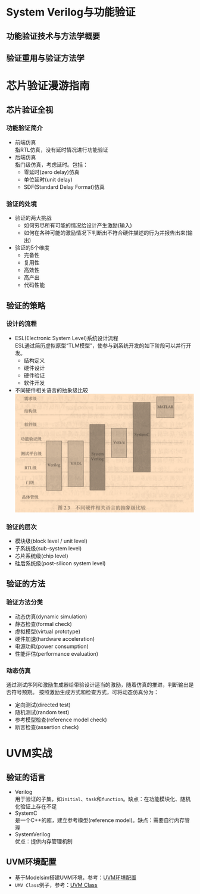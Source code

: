 # System Verilog与功能验证

## 功能验证技术与方法学概要


## 验证重用与验证方法学

# 芯片验证漫游指南

## 芯片验证全视

### 功能验证简介
* 前端仿真<br>
    指RTL仿真，没有延时情况进行功能验证
* 后端仿真<br>
    指门级仿真，考虑延时。包括：
    - 零延时(zero delay)仿真
    - 单位延时(unit delay)
    - SDF(Standard Delay Format)仿真

### 验证的处境
* 验证的两大挑战
    - 如何穷尽所有可能的情况给设计产生激励(输入)
    - 如何在各种可能的激励情况下判断出不符合硬件描述的行为并报告出来(输出)
* 验证的5个维度
    - 完备性
    - 复用性
    - 高效性
    - 高产出
    - 代码性能

## 验证的策略
### 设计的流程
* ESL(Electronic System Level)系统设计流程<br>
    ESL通过简历虚拟原型“TLM模型”，使参与到系统开发的如下阶段可以并行开发。
    - 结构定义
    - 硬件设计
    - 硬件验证
    - 软件开发
* 不同硬件相关语言的抽象级比较
![不同硬件相关语言的抽象级比较](./code/languages.png)

### 验证的层次
* 模块级(block level / unit level)
* 子系统级(sub-system level)
* 芯片系统级(chip level)
* 硅后系统级(post-silicon system level)

## 验证的方法
### 验证方法分类
* 动态仿真(dynamic simulation)
* 静态检查(formal check)
* 虚拟模型(virtual prototype)
* 硬件加速(hardware acceleration)
* 电源功耗(power consumption)
* 性能评估(performance evaluation)

### 动态仿真
通过测试序列和激励生成器给带验设计适当的激励，随着仿真的推进，判断输出是否符号预期。
按照激励生成方式和检查方式，可将动态仿真分为：
* 定向测试(directed test)
* 随机测试(random test)
* 参考模型检查(reference model check)
* 断言检查(assertion check)


# UVM实战

## 验证的语言
* Verilog<br>
用于验证的子集，如`initial`、`task`和`function`。缺点：在功能模块化、随机化验证上存在不足
* SystemC<br>
是一个C++的库，建立参考模型(reference model)。缺点：需要自行内存管理
* SystemVerilog<br>
优点：提供内存管理机制

## UVM环境配置
* 基于Modelsim搭建UVM环境，参考：[UVM环境配置](UVM环境配置.md)
* `UMV Class`例子，参考：[UVM Class](./code/uvm-class/hello.sv)